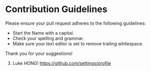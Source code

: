 # Contribution Guidelines

Please ensure your pull request adheres to the following guidelines:

- Start the Name with a capital.
- Check your spelling and grammar.
- Make sure your text editor is set to remove trailing whitespace.

Thank you for your suggestions!

3. Luke HONG! https://github.com/settings/profile

